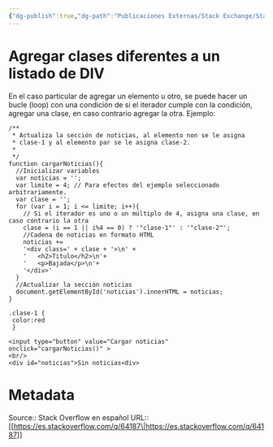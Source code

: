 ```yaml
---
{"dg-publish":true,"dg-path":"Publicaciones Externas/Stack Exchange/Stack Overflow en español/es.stackoverflow.com-64187.md","permalink":"/publicaciones-externas/stack-exchange/stack-overflow-en-espanol/es-stackoverflow-com-64187/","title":"Agregar clases diferentes a un listado de DIV","hide":true,"noteIcon":"default","created":"2024-04-03T12:49:10.592-06:00","updated":"2024-04-05T16:43:50.009-06:00"}
---
```


# Agregar clases diferentes a un listado de DIV

En el caso particular de agregar un elemento u otro, se puede hacer un bucle (loop) con una condición de si el iterador cumple con la condición, agregar una clase, en caso contrario agregar la otra. Ejemplo:

<!-- begin snippet: js hide: false console: true babel: false -->

<!-- language: lang-js -->

    /**
     * Actualiza la sección de noticias, al elemento non se le asigna
     * clase-1 y al elemento par se le asigna clase-2.
     *
     */
    function cargarNoticias(){
      //Inicializar variables
      var noticias = '';
      var limite = 4; // Para efectos del ejemplo seleccionado arbitrariamente.
      var clase = '';
      for (var i = 1; i <= limite; i++){
        // Si el iterador es uno o un múltiplo de 4, asigna una clase, en caso contrario la otra
        clase = (i == 1 || i%4 == 0) ? '"clase-1"' : '"clase-2"';
        //Cadena de noticias en formato HTML
        noticias += 
        '<div class=' + clase + '>\n' +
        '   <h2>Titulo</h2>\n'+
        '   <p>Bajada</p>\n'+
        '</div>'
      }
      //Actualizar la sección noticias
      document.getElementById('noticias').innerHTML = noticias;
    }

<!-- language: lang-css -->

    .clase-1 {
     color:red
     }

<!-- language: lang-html -->

    <input type="button" value="Cargar noticias" onclick="cargarNoticias()" >
    <br/>
    <div id="noticias">Sin noticias<div>

<!-- end snippet -->



# Metadata
Source:: Stack Overflow en español
URL:: [[https://es.stackoverflow.com/q/64187\|https://es.stackoverflow.com/q/64187]]

